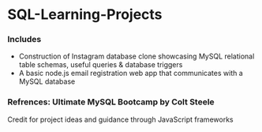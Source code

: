 # SQL-Learning-Projects
### Includes 
- Construction of Instagram database clone showcasing MySQL relational table schemas, useful queries & database triggers 
- A basic node.js email registration web app that communicates with a MySQL database

### Refrences: Ultimate MySQL Bootcamp by Colt Steele
Credit for project ideas and guidance through JavaScript frameworks
